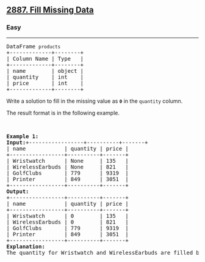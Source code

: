 <h2><a href="https://leetcode.com/problems/fill-missing-data/">2887. Fill Missing Data</a></h2><h3>Easy</h3><hr><pre>
DataFrame <code>products</code>
+-------------+--------+
| Column Name | Type   |
+-------------+--------+
| name        | object |
| quantity    | int    |
| price       | int    |
+-------------+--------+
</pre>

<p>Write a solution to fill in the missing value as <code><strong>0</strong></code> in the <code>quantity</code> column.</p>

<p>The result format is in the following example.</p>

<p>&nbsp;</p>
<pre>
<strong class="example">Example 1:</strong>
<strong>Input:</strong>+-----------------+----------+-------+
| name            | quantity | price |
+-----------------+----------+-------+
| Wristwatch      | None     | 135   |
| WirelessEarbuds | None     | 821   |
| GolfClubs       | 779      | 9319  |
| Printer         | 849      | 3051  |
+-----------------+----------+-------+
<strong>Output:
</strong>+-----------------+----------+-------+
| name            | quantity | price |
+-----------------+----------+-------+
| Wristwatch      | 0        | 135   |
| WirelessEarbuds | 0        | 821   |
| GolfClubs       | 779      | 9319  |
| Printer         | 849      | 3051  |
+-----------------+----------+-------+
<strong>Explanation:</strong> 
The quantity for Wristwatch and WirelessEarbuds are filled by 0.</pre>
